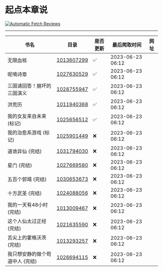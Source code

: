 # 起点本章说
[![Automatic Fetch Reviews](https://github.com/auto-bot-ty/qidian-chapterReview/actions/workflows/fetch.yml/badge.svg?branch=dev)](https://github.com/auto-bot-ty/qidian-chapterReview/actions/workflows/fetch.yml)

---- 
| 书名 | 目录 | 是否更新 | 最后爬取时间 | 网址 |
| --- | --- | --- | --- | --- |
| 无限血核 | [1013607299](https://github.com/auto-bot-ty/qidian-chapterReview/tree/master/docs/category/1013607299.md) | ✅ | 2023-06-23 06:12|  |
| 呢喃诗章 | [1027630529](https://github.com/auto-bot-ty/qidian-chapterReview/tree/master/docs/category/1027630529.md) | ✅ | 2023-06-23 06:12|  |
| 三国请回答！崩坏的三国演义 | [1028755947](https://github.com/auto-bot-ty/qidian-chapterReview/tree/master/docs/category/1028755947.md) | ✅ | 2023-06-23 06:12|  |
| 洪荒历 | [1011940368](https://github.com/auto-bot-ty/qidian-chapterReview/tree/master/docs/category/1011940368.md) | ✅ | 2023-06-23 06:12|  |
| 我的女友来自未来 (标记) | [1025656512](https://github.com/auto-bot-ty/qidian-chapterReview/tree/master/docs/category/1025656512.md) | ✅ | 2023-06-23 06:12|  |
| 我的治愈系游戏 (标记) | [1025901449](https://github.com/auto-bot-ty/qidian-chapterReview/tree/master/docs/category/1025901449.md) | ❌ | 2023-06-23 06:12|  |
| 道诡异仙 (完结) | [1031794030](https://github.com/auto-bot-ty/qidian-chapterReview/tree/master/docs/category/1031794030.md) | ❌ | 2023-06-23 06:12|  |
| 星门 (完结) | [1027669580](https://github.com/auto-bot-ty/qidian-chapterReview/tree/master/docs/category/1027669580.md) | ❌ | 2023-06-23 06:12|  |
| 五百个郭靖 (完结) | [1030653673](https://github.com/auto-bot-ty/qidian-chapterReview/tree/master/docs/category/1030653673.md) | ❌ | 2023-06-23 06:12|  |
| 十方武圣 (完结) | [1024088056](https://github.com/auto-bot-ty/qidian-chapterReview/tree/master/docs/category/1024088056.md) | ❌ | 2023-06-23 06:12|  |
| 我的一天有48小时 (完结) | [1013009467](https://github.com/auto-bot-ty/qidian-chapterReview/tree/master/docs/category/1013009467.md) | ❌ | 2023-06-23 06:12|  |
| 这个人仙太过正经 (完结) | [1021635590](https://github.com/auto-bot-ty/qidian-chapterReview/tree/master/docs/category/1021635590.md) | ❌ | 2023-06-23 06:12|  |
| 舌尖上的霍格沃茨 (完结) | [1013293257](https://github.com/auto-bot-ty/qidian-chapterReview/tree/master/docs/category/1013293257.md) | ❌ | 2023-06-23 06:12|  |
| 我只想安静的做个苟道中人 (完结) | [1026694115](https://github.com/auto-bot-ty/qidian-chapterReview/tree/master/docs/category/1026694115.md) | ❌ | 2023-06-23 06:12|  |